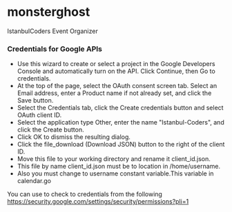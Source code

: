 # monsterghost

IstanbulCoders Event Organizer 

### Credentials for Google APIs ###
* Use this wizard to create or select a project in the Google Developers Console and automatically turn on the API. Click Continue, then Go to credentials.
* At the top of the page, select the OAuth consent screen tab. Select an Email address, enter a Product name if not already set, and click the Save button.
* Select the Credentials tab, click the Create credentials button and select OAuth client ID.
* Select the application type Other, enter the name "Istanbul-Coders", and click the Create button.
* Click OK to dismiss the resulting dialog.
* Click the file_download (Download JSON) button to the right of the client ID.
* Move this file to your working directory and rename it client_id.json.
* This file by name client_id.json must be to location in /home/username. 
* Also you must change to username constant variable.This variable in calendar.go

You can use to check to credentials from the following
https://security.google.com/settings/security/permissions?pli=1

